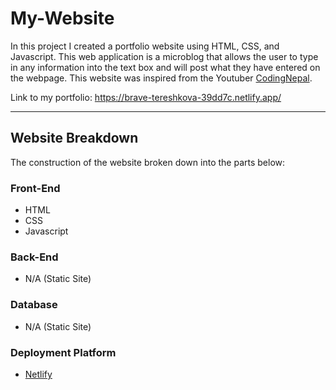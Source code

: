 # My-Website

In this project I created a portfolio website using HTML, CSS, and Javascript. This web application is a microblog that allows the user to type in any information into the text box and will post what they have entered on the webpage. This website was inspired from the Youtuber [CodingNepal](https://www.youtube.com/channel/UCk7xIEmd3MeyhIu2StLX5yA).

Link to my portfolio: https://brave-tereshkova-39dd7c.netlify.app/


---

## Website Breakdown

The construction of the website broken down into the parts below:

### Front-End

- HTML
- CSS
- Javascript


### Back-End 

- N/A (Static Site)


### Database 

- N/A (Static Site)

### Deployment Platform

- [Netlify](https://app.netlify.com/)

